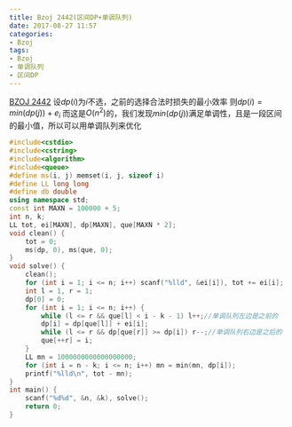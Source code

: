 ```yaml
---
title: Bzoj 2442(区间DP+单调队列)
date: 2017-08-27 11:57
categories:
- Bzoj
tags:
- Bzoj
- 单调队列
- 区间DP
---
```

[BZOJ 2442](http://www.lydsy.com/JudgeOnline/problem.php?id=2442)
设$dp(i)$为$i$不选，之前的选择合法时损失的最小效率
则$dp(i)=min(dp(j))+e_i$
而这是$O(n^2)$的，我们发现$min(dp(j))$满足单调性，且是一段区间的最小值，所以可以用单调队列来优化
<!-- more -->
```c++
#include<cstdio>
#include<cstring>
#include<algorithm>
#include<queue>
#define ms(i, j) memset(i, j, sizeof i)
#define LL long long
#define db double
using namespace std;
const int MAXN = 100000 + 5;
int n, k;
LL tot, ei[MAXN], dp[MAXN], que[MAXN * 2];
void clean() {
	tot = 0;
	ms(dp, 0), ms(que, 0);
}
void solve() {
	clean();
	for (int i = 1; i <= n; i++) scanf("%lld", &ei[i]), tot += ei[i];
	int l = 1, r = 1;
	dp[0] = 0;
	for (int i = 1; i <= n; i++) {
		while (l <= r && que[l] < i - k - 1) l++;//单调队列左边是之前的 
		dp[i] = dp[que[l]] + ei[i];
		while (l <= r && dp[que[r]] >= dp[i]) r--;//单调队列右边是之后的 
		que[++r] = i;
	}
	LL mn = 1000000000000000000;
	for (int i = n - k; i <= n; i++) mn = min(mn, dp[i]);
	printf("%lld\n", tot - mn);
}
int main() {
	scanf("%d%d", &n, &k), solve();
	return 0;
}
```